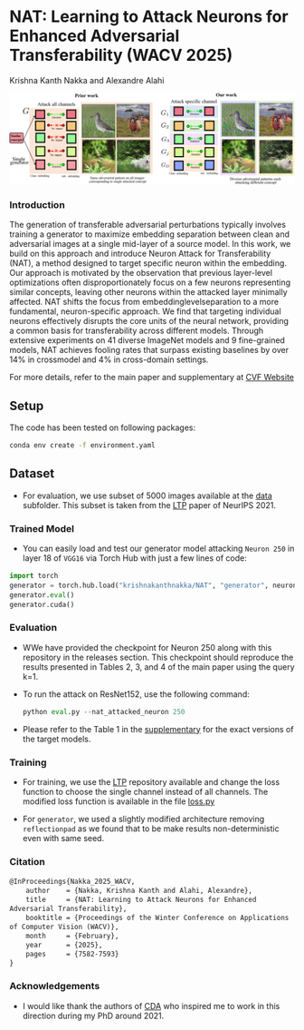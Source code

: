 # NAT: Learning to Attack Neurons for Enhanced Adversarial Transferability (WACV 2025)
Krishna Kanth Nakka and Alexandre Alahi



![Method](images/teaser_v1.png)



### Introduction
The generation of transferable adversarial perturbations typically involves training a generator to maximize embedding separation between clean and adversarial images at a single mid-layer of a source model. In this work, we build on this approach and introduce Neuron Attack for Transferability (NAT), a method designed to target specific neuron within the embedding. Our approach is motivated by the observation that previous layer-level optimizations often disproportionately focus on a few neurons representing similar concepts, leaving other neurons within the attacked layer minimally affected. NAT shifts the focus from embeddinglevelseparation to a more fundamental, neuron-specific approach. We find that targeting individual neurons effectively disrupts the core units of the neural network, providing a common basis for transferability across different models. Through extensive experiments on 41 diverse ImageNet models and 9 fine-grained models, NAT achieves fooling rates that surpass existing baselines by over 14% in crossmodel
and 4% in cross-domain settings.


For more details, refer to the main paper and supplementary at [CVF Website](https://openaccess.thecvf.com/content/WACV2025/html/Nakka_NAT_Learning_to_Attack_Neurons_for_Enhanced_Adversarial_Transferability_WACV_2025_paper.html) 

## Setup

The code has been tested on following packages:
```bash
conda env create -f environment.yaml
```

## Dataset

- For evaluation, we use subset of 5000 images available at the [data](data/imagenet_val5k.txt) subfolder. This subset is taken from the [LTP](https://github.com/krishnakanthnakka/Transferable_Perturbations) paper of NeurIPS 2021.


### Trained Model

 - You can easily load and test our generator model attacking `Neuron 250` in layer 18 of `VGG16` via Torch Hub with just a few lines of code:

```python
import torch
generator = torch.hub.load("krishnakanthnakka/NAT", "generator", neuron = 250, layer = 18, source_model = "vgg16")
generator.eval()
generator.cuda()
```



### Evaluation


- WWe have provided the checkpoint for Neuron 250 along with this repository in the releases section. This checkpoint should reproduce the results presented in Tables 2, 3, and 4 of the main paper using the query k=1.

- To run the attack on ResNet152, use the following command:

    ```python
    python eval.py --nat_attacked_neuron 250
    ```

- Please refer to the Table 1 in the [supplementary](https://openaccess.thecvf.com/content/WACV2025/supplemental/Nakka_NAT_Learning_to_WACV_2025_supplemental.pdf) for the exact versions of the target models. 


### Training

- For training, we use the [LTP](https://github.com/krishnakanthnakka/Transferable_Perturbations) repository available and change the loss function to choose the single channel instead of all channels. The modified loss function is available in the file [loss.py](loss.py)

-  For `generator`, we used a slightly modified architecture removing `reflectionpad` as we found that to be make results non-deterministic even with same seed.


### Citation

```
@InProceedings{Nakka_2025_WACV,
    author    = {Nakka, Krishna Kanth and Alahi, Alexandre},
    title     = {NAT: Learning to Attack Neurons for Enhanced Adversarial Transferability},
    booktitle = {Proceedings of the Winter Conference on Applications of Computer Vision (WACV)},
    month     = {February},
    year      = {2025},
    pages     = {7582-7593}
}
```

### Acknowledgements

- I would like thank the authors of [CDA](https://arxiv.org/abs/1905.11736) who inspired me to work in this direction during my PhD around 2021.  
